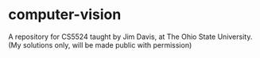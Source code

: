 # computer-vision
A repository for CS5524 taught by Jim Davis, at The Ohio State University. (My solutions only, will be made public with permission)
